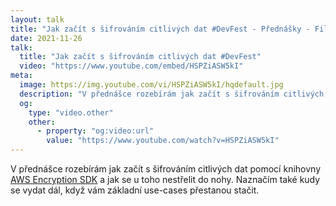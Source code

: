 ```yaml
---
layout: talk
title: "Jak začít s šifrováním citlivých dat #DevFest - Přednášky - Filip Procházka"
date: 2021-11-26
talk:
  title: "Jak začít s šifrováním citlivých dat #DevFest"
  video: "https://www.youtube.com/embed/HSPZiASW5kI"
meta:
  image: https://img.youtube.com/vi/HSPZiASW5kI/hqdefault.jpg
  description: "V přednášce rozebírám jak začít s šifrováním citlivých dat a jak se u toho nestřelit do nohy. Naznačím taky kudy se vydat dál, když vám základní use-cases přestanou stačit."
  og:
    type: "video.other"
    other:
      - property: "og:video:url"
        value: "https://www.youtube.com/watch?v=HSPZiASW5kI"
---
```


V přednášce rozebírám jak začít s šifrováním citlivých dat pomocí knihovny [AWS Encryption SDK](https://docs.aws.amazon.com/encryption-sdk/latest/developer-guide/introduction.html)
a jak se u toho nestřelit do nohy. Naznačím také kudy se vydat dál, když vám základní use-cases přestanou stačit.
